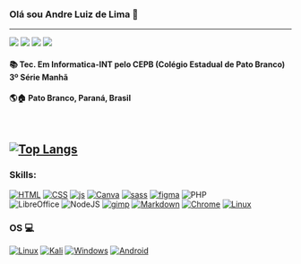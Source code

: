 ### Olá sou Andre Luiz de Lima 🖖 
---
<a href="https://www.instagram.com/andreluizpbbr/" target="_blank"><img src="https://img.shields.io/badge/-Instagram-%23E4405F?style=for-the-badge&logo=instagram&logoColor=white" target="_blank"></a>
<a href = "https://wa.me/5546999131085"><img src="https://img.shields.io/badge/WhatsApp-25D366?style=for-the-badge&logo=whatsapp&logoColor=white" target="_blank"></a>
<a href = "mailto:andreluizjp2015@gmail.com"><img src="https://img.shields.io/badge/Gmail-D14836?style=for-the-badge&logo=gmail&logoColor=white" target="_blank"></a>
<a href = "https://www.linkedin.com/in/andre-luiz-de-lima-60877a220"><img src="https://img.shields.io/badge/LinkedIn-0077B5?style=for-the-badge&logo=linkedin&logoColor=white" target="_blank"></a>


#### 📚 Tec. Em Informatica-INT pelo CEPB (Colégio Estadual de Pato Branco) 3º Série Manhã

#### 🌎🏠 Pato Branco, Paraná, Brasil 

<br>

[![Top Langs](https://github-readme-stats.vercel.app/api/top-langs/?username=AndreLuizdeLima&layout=compact)](https://github.com/anuraghazra/github-readme-stats)
---
### Skills:

[![HTML](https://img.shields.io/badge/HTML5-E34F26?style=for-the-badge&logo=html5&logoColor=white)]()
[![CSS](https://img.shields.io/badge/CSS3-1572B6?style=for-the-badge&logo=css3&logoColor=white)]()
[![js](https://img.shields.io/badge/JavaScript-F7DF1E?style=for-the-badge&logo=javascript&logoColor=white)]()
[![Canva](https://img.shields.io/badge/Canva-%2300C4CC.svg?&style=for-the-badge&logo=Canva&logoColor=white)]()
[![sass](https://img.shields.io/badge/Sass-CC6699?style=for-the-badge&logo=sass&logoColor=white)]()
[![figma](https://img.shields.io/badge/Figma-F24E1E?style=for-the-badge&logo=figma&logoColor=white)]()
![PHP](https://img.shields.io/badge/php-%23777BB4.svg?style=for-the-badge&logo=php&logoColor=white)
<br>
![LibreOffice](https://img.shields.io/badge/LibreOffice-%2318A303?style=for-the-badge&logo=LibreOffice&logoColor=white)
![NodeJS](https://img.shields.io/badge/node.js-6DA55F?style=for-the-badge&logo=node.js&logoColor=white)
[![gimp](https://img.shields.io/badge/gimp-5C5543?style=for-the-badge&logo=gimp&logoColor=white)]()
[![Markdown](https://img.shields.io/badge/Markdown-000000?style=for-the-badge&logo=markdown&logoColor=white)]()
[![Chrome](https://img.shields.io/badge/Google_chrome-4285F4?style=for-the-badge&logo=Google-chrome&logoColor=white)]()
[![Linux](https://img.shields.io/badge/Linux-FCC624?style=for-the-badge&logo=linux&logoColor=black)]() 



### OS 💻
[![Linux](https://img.shields.io/badge/Ubuntu-E95420?style=for-the-badge&logo=ubuntu&logoColor=white)]()
[![Kali](https://img.shields.io/badge/Kali_Linux-557C94?style=for-the-badge&logo=kali-linux&logoColor=white)]()
[![Windows](https://img.shields.io/badge/Windows-0078D6?style=for-the-badge&logo=windows&logoColor=white)]()
[![Android](https://img.shields.io/badge/Android-3DDC84?style=for-the-badge&logo=android&logoColor=white)]()






